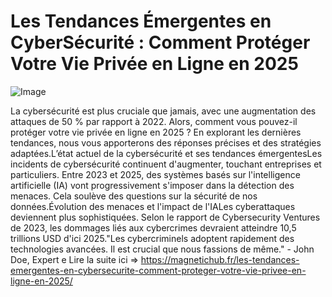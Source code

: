 # Les Tendances Émergentes en CyberSécurité : Comment Protéger Votre Vie Privée en Ligne en 2025

![Image](https://images.pexels.com/photos/31971484/pexels-photo-31971484.jpeg?auto=compress&cs=tinysrgb&h=650&w=940)

La cybersécurité est plus cruciale que jamais, avec une augmentation des attaques de 50 % par rapport à 2022. Alors, comment vous pouvez-il protéger votre vie privée en ligne en 2025 ? En explorant les dernières tendances, nous vous apporterons des réponses précises et des stratégies adaptées.L’état actuel de la cybersécurité et ses tendances émergentesLes incidents de cybersécurité continuent d'augmenter, touchant entreprises et particuliers. Entre 2023 et 2025, des systèmes basés sur l'intelligence artificielle (IA) vont progressivement s'imposer dans la détection des menaces. Cela soulève des questions sur la sécurité de nos données.Évolution des menaces et l'impact de l'IALes cyberattaques deviennent plus sophistiquées. Selon le rapport de Cybersecurity Ventures de 2023, les dommages liés aux cybercrimes devraient atteindre 10,5 trillions USD d'ici 2025."Les cybercriminels adoptent rapidement des technologies avancées. Il est crucial que nous fassions de même." - John Doe, Expert e Lire la suite ici => https://magnetichub.fr/les-tendances-emergentes-en-cybersecurite-comment-proteger-votre-vie-privee-en-ligne-en-2025/
